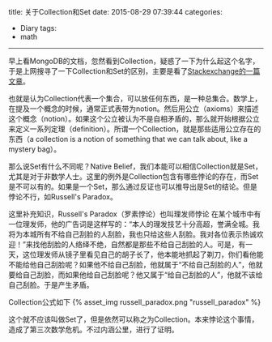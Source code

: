 title: 关于Collection和Set
date: 2015-08-29 07:39:44
categories:
- Diary
tags:
- math
---
早上看MongoDB的文档，忽然看到Collection，疑惑了一下为什么起这个名字，于是上网搜寻了一下Collection和Set的区别，主要是看了[Stackexchange的一篇文章](http://math.stackexchange.com/questions/172966/difference-between-class-set-family-and-collection)。

也就是认为Collection代表一个集合，可以放任何东西，是一种总集合。数学上，在提及一个概念的时候，通常正式表带为notion。然后用公立（axioms）来描述这个概念（notion）。如果这个公立被认为不是自相矛盾的，那么就开始根据公立来定义一系列定理（definition）。所谓一个Collection，就是那些适用公立存在的东西（a collection is a notion of something that we can talk about, like a mystery bag）。

那么说Set有什么不同呢？Native Belief，我们本能可以相信Collection就是Set，尤其是对于非数学人士。这里的例外是Collection包含有哪些悖论的存在，而Set是不可以有的。如果是一个Set，那么通过反证也可以推导出是Set的结论。但是悖论不行，如Russell's Paradox。

这里补充知识，Russell's Paradox（罗素悖论）也叫理发师悖论
在某个城市中有一位理发师，他的广告词是这样写的：“本人的理发技艺十分高超，誉满全城。我将为本城所有不给自己刮脸的人刮脸，我也只给这些人刮脸。我对各位表示热诚欢迎！”来找他刮脸的人络绎不绝，自然都是那些不给自己刮脸的人。可是，有一天，这位理发师从镜子里看见自己的胡子长了，他本能地抓起了剃刀，你们看他能不能给他自己刮脸呢？如果他不给自己刮脸，他就属于“不给自己刮脸的人”，他就要给自己刮脸，而如果他给自己刮脸呢？他又属于“给自己刮脸的人”，他就不该给自己刮脸。于是产生矛盾。

Collection公式如下
{% asset_img russell_paradox.png "russell_paradox" %}

<!-- ![russell_paradox](russell_paradox.png) -->

这个就不应该叫做Set了，但是依然可以称之为Collection。本来悖论这个事情，造成了第三次数学危机。不过内涵公里，进行了证明。
